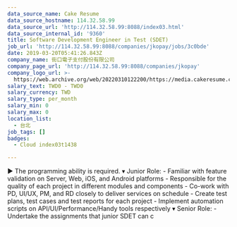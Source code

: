 ```yaml
---
data_source_name: Cake Resume
data_source_hostname: 114.32.58.99
data_source_url: 'http://114.32.58.99:8088/index03.html'
data_source_internal_id: '9360'
title: Software Development Engineer in Test (SDET)
job_url: 'http://114.32.58.99:8088/companies/jkopay/jobs/3c0bde'
date: 2019-03-20T05:41:26.843Z
company_name: 街口電子支付股份有限公司
company_page_url: 'http://114.32.58.99:8088/companies/jkopay'
company_logo_url: >-
  https://web.archive.org/web/20220310122200/https://media.cakeresume.com/image/upload/s--8SjzW5OA--/c_pad,fl_png8,h_200,w_200/v1627550721/oekx7czyjznjimizhtuc.png
salary_text: TWD0 - TWD0
salary_currency: TWD
salary_type: per_month
salary_min: 0
salary_max: 0
location_list:
  - 台北
job_tags: []
badges:
  - Cloud index03t1438

---
```


▶ The programming ability is required. ▾ Junior Role: - Familiar with feature validation on Server, Web, iOS, and Android platforms - Responsible for the quality of each project in different modules and components - Co-work with PD, UI/UX, PM, and RD closely to deliver services on schedule - Create test plans, test cases and test reports for each project - Implement automation scripts on API/UI/Performance/Handy tools respectively ▾ Senior Role: - Undertake the assignments that junior SDET can c